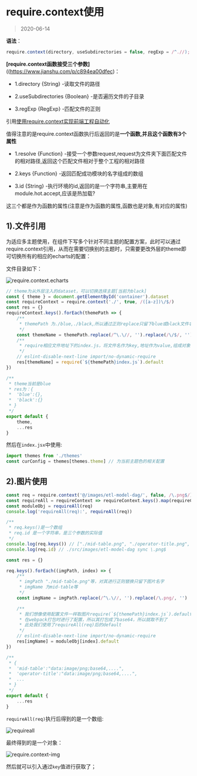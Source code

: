 # require.context使用

> 2020-06-14

**语法**：

```js
require.context(directory, useSubdirectories = false, regExp = /^.//);
```

**[require.context函数接受三个参数]**((https://www.jianshu.com/p/c894ea00dfec)：

* 1.directory {String} -读取文件的路径

* 2.useSubdirectories {Boolean} -是否遍历文件的子目录

* 3.regExp {RegExp} -匹配文件的正则

引用[使用require.context实现前端工程自动化](https://www.jianshu.com/p/c894ea00dfec)

值得注意的是require.context函数执行后返回的是**一个函数,并且这个函数有3个属性**

* 1.resolve {Function} -接受一个参数request,request为文件夹下面匹配文件的相对路径,返回这个匹配文件相对于整个工程的相对路径

* 2.keys {Function} -返回匹配成功模块的名字组成的数组

* 3.id {String} -执行环境的id,返回的是一个字符串,主要用在module.hot.accept,应该是热加载?

这三个都是作为函数的属性(注意是作为函数的属性,函数也是对象,有对应的属性)



## 1).文件引用

为适应多主题使用，在组件下写多个针对不同主题的配置方案，此时可以通过require.context引用，从而在需要切换别的主题时，只需要更改外层的theme即可切换所有的相应的echarts的配置：

文件目录如下：

![require.context.echarts](~@alias/require.context.echarts.png)

```js
// theme为从外层注入的dataset，可以切换选择主题[当前为black]
const { theme } = document.getElementById('container').dataset
const requireContext = require.context('./', true, /([a-z])\/$/)
const res = {}
requireContext.keys().forEach(themePath => {
    /**
     * themePath 为./blue,./black,所以通过正则replace只留下blue或black文件名字
     */
    const themeName = themePath.replace(/^\.\//, '').replace(/\/$/, '')
    /**
     * require相应文件地址下的index.js，将文件名作为key,地址作为value,组成对象
     */
    // eslint-disable-next-line import/no-dynamic-require
    res[themeName] = require(`${themePath}index.js`).default
})

/**
 * theme当前是blue
 * res为：{
 *  'blue':{},
 *  'black':{}
 * }
 */
export default {
    theme,
    ...res
}
```

然后在`index.jsx`中使用:

```js
import themes from './themes'
const curConfig = themes[themes.theme] // 为当前主题色的相关配置
```

## 2).图片使用

```js
const req = require.context('@/images/etl-model-dag/', false, /\.png$/)
const requireAll = requireContext => requireContext.keys().map(requireContext)
const moduleObj = requireAll(req)
console.log('requireAll(req):', requireAll(req))

/**
 * req.keys()是一个数组
 * req.id 是一个字符串，是三个参数的实际值
 */
console.log(req.keys()) // ["./mid-table.png", "./operator-title.png", "./operator.png", "./origin-datasource.png"]
console.log(req.id) // ./src/images/etl-model-dag sync \.png$

const res = {}

req.keys().forEach((imgPath, index) => {
    /**
     * imgPath "./mid-table.png"等，对其进行正则替换只留下图片名字
     * imgName 为mid-table等
     */
    const imgName = imgPath.replace(/^\.\//, '').replace(/\.png/, '')

    /**
     * 我们想像使用配置文件一样取图片require(`${themePath}index.js`).default，此处就需要注意了，由于我们的图片太小，
     * 在webpack打包时进行了配置，所以其打包成了base64，所以就取不到了
     * 此处我们使用了requireAll(req)后的default
     */
    // eslint-disable-next-line import/no-dynamic-require
    res[imgName] = moduleObj[index].default
})

/**
 * {
 *  'mid-table':"data:image/png;base64,....",
 *  'operator-title':"data:image/png;base64,....",
 *  ...
 * }
 */
export default {
    ...res
}
```

`requireAll(req)`执行后得到的是一个数组:

![requireall](~@alias/requireall.png)

最终得到的是一个对象：

![require.context-img](~@alias/require.context-img.png)

然后就可以引入通过`key`值进行获取了；

